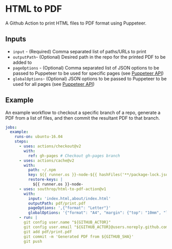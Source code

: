 # HTML to PDF

A Github Action to print HTML files to PDF format using Puppeteer.

## Inputs

* `input` - (Required) Comma separated list of paths/URLs to print
* `outputPath`- (Optional) Desired path in the repo for the printed PDF to be added to
* `pageOptions` - (Optional) Comma separated list of JSON options to be passed to Puppeteer to be used for specific pages (see [Puppeteer API](https://github.com/puppeteer/puppeteer/blob/main/docs/api.md#pagepdfoptions))
* `globalOptions`- (Optional) JSON options to be passed to Puppeteer to be used for all pages (see [Puppeteer API](https://github.com/puppeteer/puppeteer/blob/main/docs/api.md#pagepdfoptions))

## Example

An example workflow to checkout a specific branch of a repo, generate a PDF from a list of files, and then commit the resultant PDF to that branch.

```yaml
jobs:
  example:
    runs-on: ubuntu-16.04
    steps:
      - uses: actions/checkout@v2
        with:
          ref: gh-pages # Checkout gh-pages branch
      - uses: actions/cache@v2
        with:
          path: ~/.npm
          key: ${{ runner.os }}-node-${{ hashFiles('**/package-lock.json') }}
          restore-keys: |
            ${{ runner.os }}-node-
      - uses: southrop/html-to-pdf-action@v1
        with:
          input: 'index.html,about/index.html'
          outputPath: pdf/print.pdf
          pageOptions: ',{"format": "Letter"}'
          globalOptions: '{"format": "A4", "margin": {"top": "10mm", "left": "10mm", "right": "10mm", "bottom": "10mm"}}'
      - run: |
        git config user.name "${GITHUB_ACTOR}"
        git config user.email "${GITHUB_ACTOR}@users.noreply.github.com"
        git add pdf/print.pdf
        git commit -m 'Generated PDF from ${GITHUB_SHA}'
        git push
```
